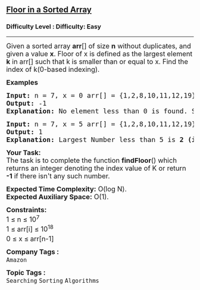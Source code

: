 <h2><a href="https://www.geeksforgeeks.org/problems/floor-in-a-sorted-array-1587115620/1?page=4&sortBy=submissions">Floor in a Sorted Array</a></h2><h3>Difficulty Level : Difficulty: Easy</h3><hr><div class="problems_problem_content__Xm_eO"><p><span style="font-size: 18px;">Given a sorted array <strong>arr</strong>[] of size <strong>n</strong> without duplicates, and given a value <strong>x</strong>. Floor of x is defined as the largest element <strong>k</strong> in arr[] such that k is smaller than or equal to x. Find the index of k(0-based indexing).</span></p>
<p><span style="font-size: 18px;"><strong>Examples <br></strong></span></p>
<pre><span style="font-size: 18px;"><strong>Input: </strong>n = 7, x = 0 arr[] = {1,2,8,10,11,12,19}
<strong>Output: </strong>-1<strong>
Explanation: </strong>No element less than 0 is found. So output is "<strong>-1</strong>".</span></pre>
<pre><span style="font-size: 18px;"><strong>Input: </strong>n = 7, x = 5 arr[] = {1,2,8,10,11,12,19}
<strong>Output: </strong>1<strong>
Explanation: </strong>Largest Number less than 5 is <strong>2 (i.e k = 2)</strong>, whose index is <strong>1</strong>(0-based indexing).</span>
</pre>
<p><span style="font-size: 18px;"><strong>Your&nbsp;Task:</strong><br>The task is to complete the function <strong>findFloor</strong>() which returns an&nbsp;integer denoting the index value of K&nbsp;or return <strong>-1</strong> if there isn't any such number.</span></p>
<p><span style="font-size: 18px;"><strong>Expected Time Complexity:</strong>&nbsp;O(log N).<br><strong>Expected Auxiliary Space:</strong>&nbsp;O(1).</span></p>
<p><span style="font-size: 18px;"><strong>Constraints:</strong><br>1 ≤ n ≤ 10<sup>7</sup><br>1 ≤ arr[i] ≤ 10<sup>18</sup><br>0 ≤ x ≤<sup> </sup>arr[n-1]</span></p></div><p><span style=font-size:18px><strong>Company Tags : </strong><br><code>Amazon</code>&nbsp;<br><p><span style=font-size:18px><strong>Topic Tags : </strong><br><code>Searching</code>&nbsp;<code>Sorting</code>&nbsp;<code>Algorithms</code>&nbsp;